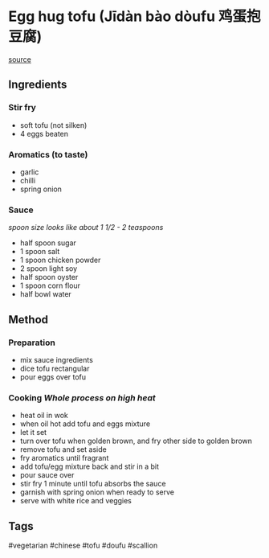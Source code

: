 # Egg hug tofu (Jīdàn bào dòufu 鸡蛋抱豆腐)

[source](https://www.xiaohongshu.com/explore/6419a69a00000000130007ca?xsec_token=ABSiTb4Y635mQJiKTgUilusx_vZOVZjMub1kBj1JVriMA=&xsec_source=pc_user&source=web_user_page)

## Ingredients

### Stir fry
- soft tofu (not silken)
- 4 eggs beaten

### Aromatics (to taste)
- garlic
- chilli
- spring onion

### Sauce
*spoon size looks like about 1 1/2 - 2 teaspoons*
- half spoon sugar
- 1 spoon salt
- 1 spoon chicken powder
- 2 spoon light soy
- half spoon oyster
- 1 spoon corn flour
- half bowl water

## Method

### Preparation
- mix sauce ingredients
- dice tofu rectangular
- pour eggs over tofu

### Cooking *Whole process on high heat*
- heat oil in wok
- when oil hot add tofu and eggs mixture
- let it set 
- turn over tofu when golden brown, and fry other side to golden brown
- remove tofu and set aside
- fry aromatics until fragrant
- add tofu/egg mixture back and stir in a bit
- pour sauce over
- stir fry 1 minute until tofu absorbs the sauce
- garnish with spring onion when ready to serve
- serve with white rice and veggies

## Tags
#vegetarian #chinese #tofu #doufu #scallion